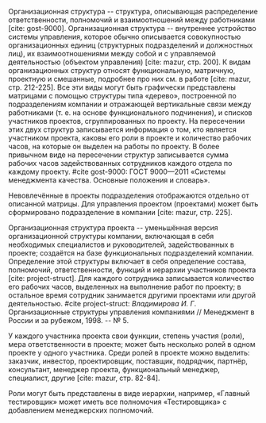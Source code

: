 Организационная структура -- структура, описывающая распределение ответственности, полномочий и взаимоотношений между работниками [cite: gost-9000].
Организационная структура -- внутреннее устройство системы управления, которое обычно описывается совокупностью организационных единиц (структурных подразделений и должностных лиц), их взаимоотношениями между собой и с управляемой деятельностью (объектом управления) [cite: mazur, стр. 200]. К видам организационных структур относят функциональную, матричную, проектную и смешанные, подробнее про них см. в работе [cite: mazur, стр. 212-225]. Все эти виды могут быть графически представлены матрицами с помощью структуры типа «дерево», построенной по подразделениям компании и отражающей вертикальные связи между работниками (т. е. на основе функционального подчинения), и списков участников проектов, сгруппированных по проекту. На пересечении этих двух структур записывается информация о том, кто является участником проекта, каковы его роли в проекте и количество рабочих часов, на которые он выделен на работы по проекту. В более привычном виде на пересечении структур записывается сумма рабочих часов задействованных сотрудников каждого отдела по каждому проекту.
#cite gost-9000: ГОСТ 9000—2011 «Системы менеджмента качества. Основные положения и словарь».

Невовлечённые в проекты подразделения отображаются отдельно от описанной матрицы. Для управления проектом (проектами) может быть сформировано подразделение в компании [cite: mazur, стр. 225].

Организационная структура проекта -- уменьшённая версия организационной структуры компании, включающая в себя необходимых специалистов и руководителей, задействованных в проекте; создаётся на базе функциональных подразделений компании. Определение этой структуры включает в себя определение состава, полномочий, ответственности, функций и иерархии участников проекта [cite: project-struct]. Для каждого сотрудника записывается количество его рабочих часов, выделенных на выполнение работ по проекту; в остальное время сотрудник занимается другими проектами или другой деятельностью.
#cite project-struct: *Владимирова И. Г*. Организационные структуры управления компаниями // Менеджмент в России и за рубежом, 1998. -- № 5.

У каждого участника проекта свои функции, степень участия (роли), мера ответственности в проекте; может быть несколько ролей в одном проекте у одного участника. Среди ролей в проекте можно выделить: заказчик, инвестор, проектировщик, поставщик, подрядчик, партнёр, консультант, менеджер проекта, функциональный менеджер, специалист, другие [cite: mazur, стр. 82-84].

Роли могут быть представлены в виде иерархии, например, «Главный тестировщик» может иметь все полномочия «Тестировщика» с добавлением менеджерских полномочий.
